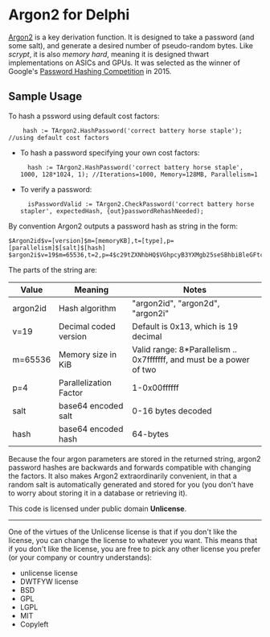 # Argon2 for Delphi

[Argon2](https://en.wikipedia.org/wiki/Argon2) is a key derivation function. It is designed to take a password (and some salt), and generate a desired number of pseudo-random bytes. Like *scrypt*, it is also *memory hard*, meaning it is designed thwart implementations on ASICs and GPUs. It was selected as the winner of Google's [Password Hashing Competition](https://password-hashing.net/) in 2015.

Sample Usage
----------------

To hash a pssword using default cost factors:

        hash := TArgon2.HashPassword('correct battery horse staple'); //using default cost factors
    
- To hash a password specifying your own cost factors:

        hash := TArgon2.HashPassword('correct battery horse staple', 1000, 128*1024, 1); //Iterations=1000, Memory=128MB, Parallelism=1
    
- To verify a password:

        isPasswordValid := TArgon2.CheckPassword('correct battery horse stapler', expectedHash, {out}passwordRehashNeeded);


By convention Argon2 outputs a password hash as string in the form:

    $Argon2id$v=[version]$m=[memoryKB],t=[type],p=[parallelism]$[salt]$[hash]
    $argon2i$v=19$m=65536,t=2,p=4$c29tZXNhbHQ$VGhpcyB3YXMgb25seSBhbiBleGFtcGxlLCBpIGRvbid0IGFjdHVhbGx5IGhhdmUgYSB2YWxpZCBpbXBsZW1udA==

The parts of the string are:

| Value | Meaning | Notes |
|-------|---------|-------|
| argon2id | Hash algorithm | "argon2id", "argon2d", "argon2i" |
| v=19 | Decimal coded version | Default is 0x13, which is 19 decimal |
| m=65536 | Memory size in KiB | Valid range: 8*Parallelism .. 0x7fffffff, and must be a power of two  |
| p=4 | Parallelization Factor | 1-0x00ffffff  |
| salt | base64 encoded salt | 0-16 bytes decoded |
| hash | base64 encoded hash | 64-bytes |

Because the four argon parameters are stored in the returned string, argon2 password hashes are backwards and forwards compatible with changing the factors. It also makes Argon2 extraordinarily convenient, in that a random salt is automatically generated and stored for you (you don't have to worry about storing it in a database or retrieving it).


This code is licensed under public domain **Unlicense**. 

-----------------

One of the virtues of the Unlicense license is that if you don't like the license, you can change the license to whatever you want. This means that if you don't like the license, you are free to pick any other license you prefer (or your company or country understands):

- unlicense license
- DWTFYW license
- BSD
- GPL
- LGPL
- MIT
- Copyleft
